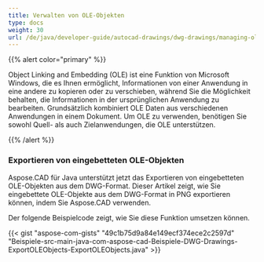 ```yaml
---
title: Verwalten von OLE-Objekten
type: docs
weight: 30
url: /de/java/developer-guide/autocad-drawings/dwg-drawings/managing-ole-objects/
---
```


{{% alert color="primary" %}} 

Object Linking and Embedding (OLE) ist eine Funktion von Microsoft Windows, die es Ihnen ermöglicht, Informationen von einer Anwendung in eine andere zu kopieren oder zu verschieben, während Sie die Möglichkeit behalten, die Informationen in der ursprünglichen Anwendung zu bearbeiten. Grundsätzlich kombiniert OLE Daten aus verschiedenen Anwendungen in einem Dokument. Um OLE zu verwenden, benötigen Sie sowohl Quell- als auch Zielanwendungen, die OLE unterstützen.

{{% /alert %}} 
### **Exportieren von eingebetteten OLE-Objekten**
Aspose.CAD für Java unterstützt jetzt das Exportieren von eingebetteten OLE-Objekten aus dem DWG-Format. Dieser Artikel zeigt, wie Sie eingebettete OLE-Objekte aus dem DWG-Format in PNG exportieren können, indem Sie Aspose.CAD verwenden.

Der folgende Beispielcode zeigt, wie Sie diese Funktion umsetzen können.

{{< gist "aspose-com-gists" "49c1b75d9a84e149ecf374ece2c2597d" "Beispiele-src-main-java-com-aspose-cad-Beispiele-DWG-Drawings-ExportOLEObjects-ExportOLEObjects.java" >}}
